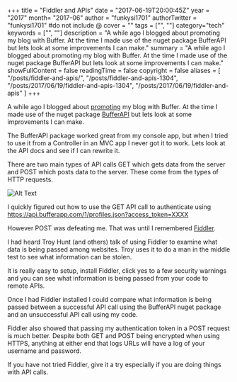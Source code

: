 +++
title = "Fiddler and APIs"
date = "2017-06-19T20:00:45Z"
year = "2017"
month= "2017-06"
author = "funkysi1701"
authorTwitter = "funkysi1701" #do not include @
cover = ""
tags = ["", ""]
category="tech"
keywords = ["", ""]
description = "A while ago I blogged about promoting my blog with Buffer. At the time I made use of the nuget package BufferAPI but lets look at some improvements I can make."
summary = "A while ago I blogged about promoting my blog with Buffer. At the time I made use of the nuget package BufferAPI but lets look at some improvements I can make."
showFullContent = false
readingTime = false
copyright = false
aliases = [
    "/posts/fiddler-and-apis/",
    "/posts/fiddler-and-apis-1304",
    "/posts/2017/06/19/fiddler-and-apis-1304",
    "/posts/2017/06/19/fiddler-and-apis"
]
+++

A while ago I blogged about [promoting](https://www.funkysi1701.com/2017/04/17/automation-promotion/) my blog with Buffer. At the time I made use of the nuget package [BufferAPI](https://www.nuget.org/packages/BufferAPI/) but lets look at some improvements I can make.

The BufferAPI package worked great from my console app, but when I tried to use it from a Controller in an MVC app I never got it to work. Lets look at the API docs and see if I can rewrite it.

There are two main types of API calls GET which gets data from the server and POST which posts data to the server. These come from the types of HTTP requests.  

![Alt Text](https://dev-to-uploads.s3.amazonaws.com/uploads/articles/6wozrfdoqvtjaoxs7j1v.jpg)

I quickly figured out how to use the GET API call to authenticate using https://api.bufferapp.com/1/profiles.json?access_token=XXXX

However POST was defeating me. That was until I remembered [Fiddler](http://www.telerik.com/fiddler).

I had heard Troy Hunt (and others) talk of using Fiddler to examine what data is being passed among websites. Troy uses it to do a man in the middle test to see what information can be stolen.

It is really easy to setup, install Fiddler, click yes to a few security warnings and you can see what information is being passed from your code to remote APIs.

Once I had Fiddler installed I could compare what information is being passed between a successful API call using the BufferAPI nuget package and an unsuccessful API call using my code.

Fiddler also showed that passing my authentication token in a POST request is much better. Despite both GET and POST being encrypted when using HTTPS, anything at either end that logs URLs will have a log of your username and password.

If you have not tried Fiddler, give it a try especially if you are doing things with API calls.
